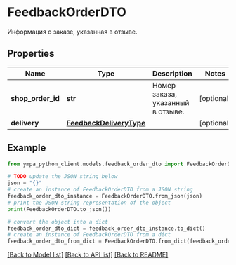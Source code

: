 # FeedbackOrderDTO

Информация о заказе, указанная в отзыве.

## Properties

Name | Type | Description | Notes
------------ | ------------- | ------------- | -------------
**shop_order_id** | **str** | Номер заказа, указанный в отзыве. | [optional] 
**delivery** | [**FeedbackDeliveryType**](FeedbackDeliveryType.md) |  | [optional] 

## Example

```python
from ympa_python_client.models.feedback_order_dto import FeedbackOrderDTO

# TODO update the JSON string below
json = "{}"
# create an instance of FeedbackOrderDTO from a JSON string
feedback_order_dto_instance = FeedbackOrderDTO.from_json(json)
# print the JSON string representation of the object
print(FeedbackOrderDTO.to_json())

# convert the object into a dict
feedback_order_dto_dict = feedback_order_dto_instance.to_dict()
# create an instance of FeedbackOrderDTO from a dict
feedback_order_dto_from_dict = FeedbackOrderDTO.from_dict(feedback_order_dto_dict)
```
[[Back to Model list]](../README.md#documentation-for-models) [[Back to API list]](../README.md#documentation-for-api-endpoints) [[Back to README]](../README.md)



